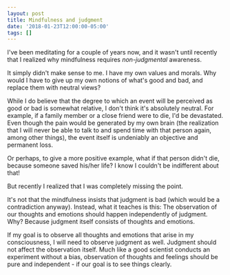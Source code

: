 ```yaml
---
layout: post
title: Mindfulness and judgment
date: '2018-01-23T12:00:00-05:00'
tags: []
---
```

I've been meditating for a couple of years now, and it wasn't until recently that I realized why mindfulness requires _non-judgmental_ awareness.

It simply didn't make sense to me. I have my own values and morals. Why would I have to give up my own notions of what's good and bad, and replace them with neutral views?

While I do believe that the degree to which an event will be perceived as good or bad is somewhat relative, I don't think it's absolutely neutral. For example, if a family member or a close friend were to die, I'd be devastated. Even though the pain would be generated by my own brain (the realization that I will never be able to talk to and spend time with that person again, among other things), the event itself is undeniably an objective and permanent loss.

Or perhaps, to give a more positive example, what if that person didn't die, because someone saved his/her life? I know I couldn't be indifferent about that!

But recently I realized that I was completely missing the point.

It's not that the mindfulness insists that judgment is bad (which would be a contradiction anyway). Instead, what it teaches is this: The observation of our thoughts and emotions should happen independently of judgment. Why? Because judgment itself consists of thoughts and emotions.

If my goal is to observe all thoughts and emotions that arise in my consciousness, I will need to observe judgment as well. Judgment should not affect the observation itself. Much like a good scientist conducts an experiment without a bias, observation of thoughts and feelings should be pure and independent - if our goal is to see things clearly.
